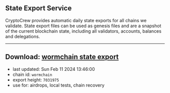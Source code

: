 ## State Export Service
CryptoCrew provides automatic daily state exports for all chains we validate. State export files can be used as genesis files and are a snapshot of the current blockchain state, including all validators, accounts, balances and delegations.

---
**Download: [wormchain state export](https://dl.ccvalidators.com/SERVICE/wormchain/wormchain_export_7031975.json)**
---

- last updated: Sun Feb 11 2024 13:46:00
- chain id: `wormchain`
- export height: `7031975`
- use for: airdrops, local tests, chain recovery
